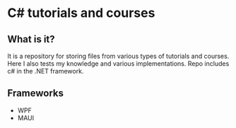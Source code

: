 # C# tutorials and courses
## What is it?
It is a repository for storing files from various types of tutorials and courses. Here I also tests my knowledge and various implementations. Repo includes c# in the .NET framework.

## Frameworks
* WPF
* MAUI
